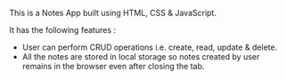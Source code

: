 This is a Notes App built using HTML, CSS & JavaScript.

It has the following features : 
 - User can perform CRUD operations i.e. create, read, update & delete.
 - All the notes are stored in local storage so notes created by user remains in the browser even after closing the tab.
